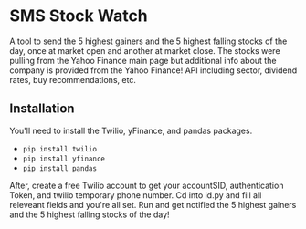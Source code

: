 # SMS Stock Watch

A tool to send the 5 highest gainers and the 5 highest falling stocks of the day, once at market open and another at market close. The stocks were pulling from the Yahoo Finance main page but additional info about the company is provided from the Yahoo Finance! API including sector, dividend rates, buy recommendations, etc.

## Installation
You'll need to install the Twilio, yFinance, and pandas packages. 

- `pip install twilio`
- `pip install yfinance`
- `pip install pandas`

After, create a free Twilio account to get your accountSID, authentication Token, and twilio temporary phone number. Cd into id.py and fill all releveant fields and you're all set. Run and get notified the 5 highest gainers and the 5 highest falling stocks of the day!
